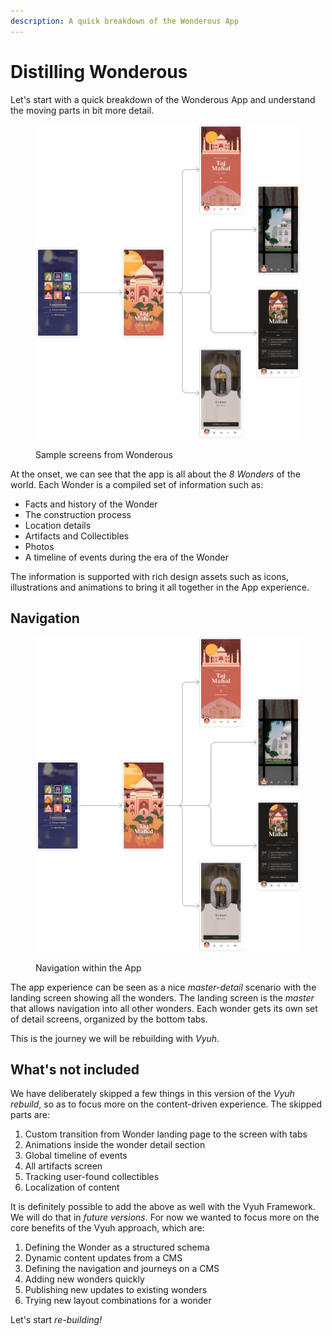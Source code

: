 ```yaml
---
description: A quick breakdown of the Wonderous App
---
```


# Distilling Wonderous

Let's start with a quick breakdown of the Wonderous App and understand the moving parts in bit more detail.

<figure><img src="../../.gitbook/assets/image (1) (1) (1) (1) (1) (1).png" alt=""><figcaption><p>Sample screens from Wonderous</p></figcaption></figure>

At the onset, we can see that the app is all about the _8 Wonders_ of the world. Each Wonder is a compiled set of information such as:

* Facts and history of the Wonder
* The construction process
* Location details
* Artifacts and Collectibles
* Photos
* A timeline of events during the era of the Wonder

The information is supported with rich design assets such as icons, illustrations and animations to bring it all together in the App experience.

## Navigation

<figure><img src="../../.gitbook/assets/image (1) (1) (1) (1) (1) (1) (1).png" alt=""><figcaption><p>Navigation within the App</p></figcaption></figure>

The app experience can be seen as a nice _master-detail_ scenario with the landing screen showing all the wonders. The landing screen is the _master_ that allows navigation into all other wonders. Each wonder gets its own set of detail screens, organized by the bottom tabs.

This is the journey we will be rebuilding with _Vyuh_.

## What's not included

We have deliberately skipped a few things in this version of the _Vyuh rebuild_, so as to focus more on the content-driven experience. The skipped parts are:

1. Custom transition from Wonder landing page to the screen with tabs
2. Animations inside the wonder detail section
3. Global timeline of events
4. All artifacts screen
5. Tracking user-found collectibles
6. Localization of content

It is definitely possible to add the above as well with the Vyuh Framework. We will do that in _future versions_. For now we wanted to focus more on the core benefits of the Vyuh approach, which are:

1. Defining the Wonder as a structured schema
2. Dynamic content updates from a CMS
3. Defining the navigation and journeys on a CMS
4. Adding new wonders quickly
5. Publishing new updates to existing wonders
6. Trying new layout combinations for a wonder

Let's start _re-building!_

